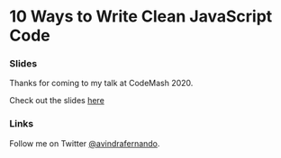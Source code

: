 # 10 Ways to Write Clean JavaScript Code

### Slides

Thanks for coming to my talk at CodeMash 2020.

Check out the slides [here](https://avindrafernando.github.io/codemash2022/)

### Links

Follow me on Twitter [@avindrafernando](https://twitter.com/avindrafernando).
